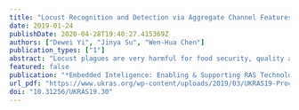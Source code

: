 ```yaml
---
title: "Locust Recognition and Detection via Aggregate Channel Features"
date: 2019-01-24
publishDate: 2020-04-28T19:40:27.415369Z
authors: ["Dewei Yi", "Jinya Su", "Wen-Hua Chen"]
publication_types: ["1"]
abstract: "Locust plagues are very harmful for food security, quality and quantity of agricultural products. With this consideration, precise locust detection is significant for preventing locust plagues. To achieve this task, aggregate channel feature (ACF) object detector with parameters optimization is applied to detect locusts. Experiment results show that ACF object detector with optimized parameters can achieve 0.39 for average precision and 0.86 for log-average miss rate. Moreover, ACF is a non-deep method using a simple model to detect objects. That is, the proposed method is promising to be embedded in a real-time locust detection system."
featured: false
publication: "*Embedded Inteligence: Enabling & Supporting RAS Technologies*"
url_pdf: "https://www.ukras.org/wp-content/uploads/2019/03/UKRAS19-Proceedings-Final.pdf"
doi: "10.31256/UKRAS19.30"
---
```


